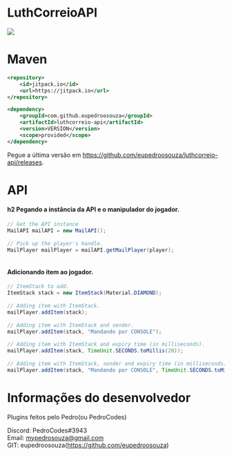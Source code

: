# LuthCorreioAPI
[![](https://jitpack.io/v/eupedroosouza/luthcorreio-api.svg)](https://jitpack.io/#eupedroosouza/luthcorreio-api)

# Maven
```xml
<repository>
    <id>jitpack.io</id>
    <url>https://jitpack.io</url>
</repository>
```
```xml
<dependency>
    <groupId>com.github.eupedroosouza</groupId>
    <artifactId>luthcorreio-api</artifactId>
    <version>VERSION</version>
    <scope>provided</scope>
</dependency>
```
Pegue a última versão em https://github.com/eupedroosouza/luthcorreio-api/releases.

# API

#### h2 Pegando a instância da API e o manipulador do jogador.
```java
// Get the API instance
MailAPI mailAPI = new MailAPI();
				
// Pick up the player's handle.
MailPlayer mailPlayer = mailAPI.getMailPlayer(player);
				
```

#### Adicionando item ao jogador.
```java
// ItemStack to add.
ItemStack stack = new ItemStack(Material.DIAMOND);
				
// Adding item with ItemStack.
mailPlayer.addItem(stack);
				
// Adding item with ItemStack and sender.
mailPlayer.addItem(stack, "Mandando por CONSOLE");
				
// Adding item with ItemStack and expiry time (in milliseconds).
mailPlayer.addItem(stack, TimeUnit.SECONDS.toMillis(20));
				
// Adding item with ItemStack, sender and expiry time (in milliseconds).
mailPlayer.addItem(stack, "Mandando por CONSOLE", TimeUnit.SECONDS.toMillis(20));
```

# Informações do desenvolvedor
Plugins feitos pelo Pedro(ou PedroCodes)

Discord: PedroCodes#3943<br>
Email: mypedrosouza@gmail.com<br>
GIT: eupedroosouza(https://github.com/eupedroosouza)
